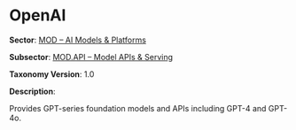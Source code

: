 # OpenAI

**Sector**: [MOD – AI Models & Platforms](../taxonomy/mod.md)

**Subsector**: [MOD.API – Model APIs & Serving](../taxonomy/mod.api.md)

**Taxonomy Version**: 1.0

**Description**:

Provides GPT-series foundation models and APIs including GPT-4 and GPT-4o.
